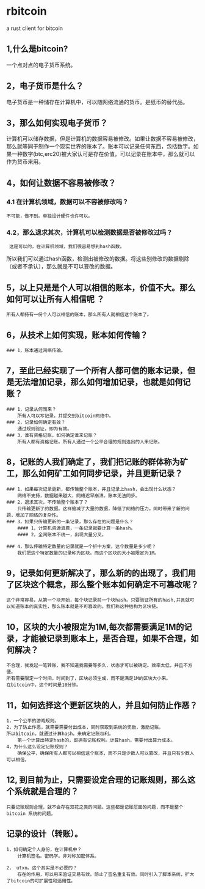 # rbitcoin
a rust client for bitcoin

## 1,什么是bitcoin?
一个点对点的电子货币系统。
## 2，电子货币是什么？
电子货币是一种储存在计算机中，可以随网络流通的货币。是纸币的替代品。
## 3，那么如何实现电子货币？
计算机可以储存数据，但是计算机的数据容易被修改。如果让数据不容易被修改，那么就等同于制作一个现实世界的账本了。账本可以记录任何东西，包括数字。如果一种数字(btc,erc20)被大家认可是存在价值，可以记录在账本中，那么就可以作为货币来用。
## 4，如何让数据不容易被修改？
   ### 4.1 在计算机领域，数据可以不容被修改吗？
    不可能，做不到。单独设计硬件也许可以。
   ### 4.2，那么退求其次，计算机可以检测数据是否被修改过吗？
     这是可以的，在计算机领域，我们很容易想到hash函数。
   所以我们可以通过hash函数，检测出被修改的数据。将这些别修改的数据剔除（或者不承认），那么就是不可以篡改的数据。

## 5，以上只是是个人可以相信的账本，价值不大。那么如何可以让所有人相信呢 ？
    所有人都持有一份个人可以相信的账本，那么所有人就相信这个账本了。

## 6，从技术上如何实现，账本如何传输？
    ### 1，账本通过网络传输。

## 7，至此已经实现了一个所有人都可信的账本记录，但是无法增加记录，那么如何增加记录，也就是如何记账？
    ### 1，记录从何而来？
        所有人可以写记录，并提交到bitcoin网络中。
    ### 2，记录如何确定有效？
        通过规则验证，即为有效。
    ### 3，谁有资格记账，如何确定谁来记账？
        所有人都有资格记账。所有人通过一个公平合理的规则选出的人来记账。

## 8，记账的人我们确定了，我们把记账的群体称为矿工，那么如何矿工如何同步记录，并且更新记录？
    ### 1，如果每次记录更新，都传输整个账本，并且记录上hash，会出现什么状态？
        网络不支持，数据越来越大，网络迟早崩溃。账本无法同步。
    ### 2，退求其次，不传输整个账本了？
        只传输更新了的数据。这样缩减了大量的数据，降低了网络的压力。同时带来了新的问题，增加了网络的复杂性。
    ### 3，如果只传输更新的一条记录，那么存在的问题是什么？
        #### 1，计算机资源浪费，一条记录就要计算一条hash。
        #### 2，全网账本不统一，出现大量分叉。

    ### 4，那么传输特定数量的记录就是一个折中方案，这个数量是多少呢？
        我们把这个特定数量的记录称为区块。而这个区块的大小被限定为1M。
  
## 9，记录如何更新解决了，那么新的的出现了，我们用了区块这个概念，那么整个账本如何确定不可篡改呢？
    这个非常容易，从第一个块开始，每个块记录前一个块hash。只要验证所有的hash,并且就可以知道账本的真实性，那么账本就是不可篡改的。我们称这种结构为区块链。

## 10，区块的大小被限定为1M,每次都需要满足1M的记录，才能被记录到账本上，是否合理，如果不合理，如何解决？
    不合理，我发起一笔转账，我不知道我需要等多久，状态才可以被确定。效率太低，并且不方便。
    所有需要限定一个时间，时间到了，区块必须生成，而不是满足1M的区块大小来。
    在bitcoin中，这个时间是10分钟。

## 11，如何选择这个更新区块的人，并且如何防止作恶？
    1，一个公平的游戏规则。
    2，为了防止作恶，就需要需要付出成本，同时获取到系统的奖励，激励记账。
    所以bitcoin，就通过计算hash，来确定记账权利。
        第一个计算出特定hash的，即拥有记账权利。计算hash，需要付出算力成本。
    4，为什么这么设定记账规则？
        确保公平，确保所有人都可以相信这个账本，而不只是少数人可以篡改，并且只有少数人可以相信。

## 12, 到目前为止，只需要设定合理的记账规则，那么这个系统就是合理的？
    只要记账规则合理，就不会存在双花之类的问题。这些都是记账层面的问题，而不是整个bitcoin 系统的问题。



## 记录的设计（转账）。
    1，如何确定个人身份，在计算机中？
        计算机签名。密码学。非对称加密体系。

    2， utxo。这个其实是不必要的？
        存在的作用，可以用来验证交易有效。防止了签名重复有效。同时引入了脚本系统，扩大了bitcoin的可扩展性和适用性。

        


